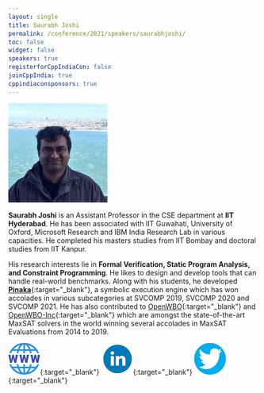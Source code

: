 ```yaml
---
layout: single
title: Saurabh Joshi
permalink: /conference/2021/speakers/saurabhjoshi/
toc: false
widget: false
speakers: true
registerforCppIndiaCon: false
joinCppIndia: true
cppindiaconsponsors: true
---
```


![Saurabh Joshi](/conference/2021/graphics/saurabhjoshi.jpg "Saurabh Joshi")

**Saurabh Joshi** is an Assistant Professor in the CSE department at **IIT Hyderabad**. He has been associated with IIT Guwahati, University of Oxford, Microsoft Research and IBM India Research Lab in various capacities. He completed his masters studies from IIT Bombay and doctoral studies from IIT Kanpur.

His research interests lie in **Formal Verification, Static Program Analysis, and Constraint Programming**. He likes to design and develop tools that can handle real-world benchmarks. Along with his students, he developed [**Pinaka**](https://github.com/sbjoshi/Pinaka){:target="_blank"}, a symbolic execution engine which has won accolades in various subcategories at SVCOMP 2019, SVCOMP 2020 and SVCOMP 2021. He has also contributed to [OpenWBO](https://github.com/sat-group/open-wbo){:target="_blank"} and [OpenWBO-Inc](https://github.com/sbjoshi/Open-WBO-Inc){:target="_blank"} which are amongst the state-of-the-art MaxSAT solvers in the world winning several accolades in MaxSAT Evaluations from 2014 to 2019.

[![Saurabh Joshi](/assets/images/www.png "Saurabh Joshi")](https://sbjoshi.github.io/){:target="_blank"}
[![Saurabh Joshi](/assets/images/linkedin.png "Saurabh Joshi")](https://www.linkedin.com/in/sbjoshi0001/){:target="_blank"}
[![Saurabh Joshi](/assets/images/twitter.png "Saurabh Joshi")](https://twitter.com/sbjoshi){:target="_blank"}
